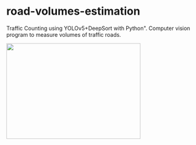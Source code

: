 # road-volumes-estimation
Traffic Counting using YOLOv5+DeepSort with Python". Computer vision program to measure volumes of traffic roads.



<img src="chile2.gif" width="350" height="250" />
